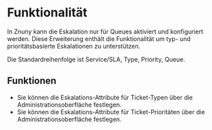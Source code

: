 # Funktionalität

In Znuny kann die Eskalation nur für Queues aktiviert und konfiguriert werden.
Diese Erweiterung enthält die Funktionalität um typ- und prioritätsbasierte Eskalationen zu unterstützen.

Die Standardreihenfolge ist Service/SLA, Type, Priority, Queue.

## Funktionen

* Sie können die Eskalations-Attribute für Ticket-Typen über die Administrationsoberfläche festlegen.
* Sie können die Eskalations-Attribute für Ticket-Prioritäten über die Administrationsoberfläche festlegen.
